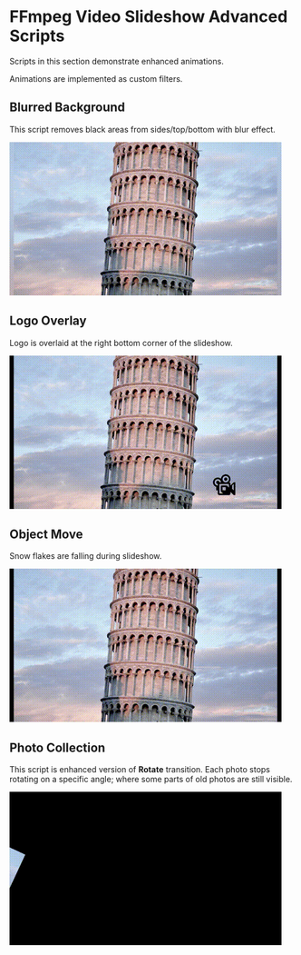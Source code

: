 # FFmpeg Video Slideshow Advanced Scripts

Scripts in this section demonstrate enhanced animations.

Animations are implemented as custom filters.


## Blurred Background

This script removes black areas from sides/top/bottom with blur effect.

![Blurred Background](../docs/advanced_blurred_background.gif)


## Logo Overlay

Logo is overlaid at the right bottom corner of the slideshow.

![Logo Overlay](../docs/advanced_logo_overlay.gif)


## Object Move

Snow flakes are falling during slideshow.

![Object Move](../docs/advanced_object_move.gif)


## Photo Collection

This script is enhanced version of **Rotate** transition. Each photo stops rotating on a specific angle; where some parts of old photos are still visible.

![Photo Collection](../docs/advanced_photo_collection.gif)
